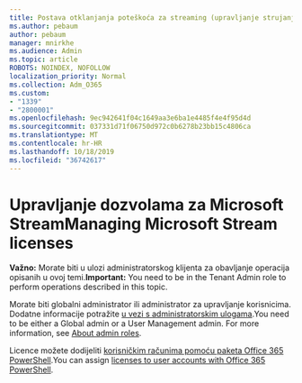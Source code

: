 ```yaml
---
title: Postava otklanjanja poteškoća za streaming (upravljanje strujanje)
ms.author: pebaum
author: pebaum
manager: mnirkhe
ms.audience: Admin
ms.topic: article
ROBOTS: NOINDEX, NOFOLLOW
localization_priority: Normal
ms.collection: Adm_O365
ms.custom:
- "1339"
- "2800001"
ms.openlocfilehash: 9ec942641f04c1649aa3e6ba1e4485f4e4f95d4d
ms.sourcegitcommit: 037331d71f06750d972c0b6278b23bb15c4806ca
ms.translationtype: MT
ms.contentlocale: hr-HR
ms.lasthandoff: 10/18/2019
ms.locfileid: "36742617"
---
```

# <a name="managing-microsoft-stream-licenses"></a><span data-ttu-id="92197-102">Upravljanje dozvolama za Microsoft Stream</span><span class="sxs-lookup"><span data-stu-id="92197-102">Managing Microsoft Stream licenses</span></span>

<span data-ttu-id="92197-103">**Važno:** Morate biti u ulozi administratorskog klijenta za obavljanje operacija opisanih u ovoj temi.</span><span class="sxs-lookup"><span data-stu-id="92197-103">**Important:** You need to be in the Tenant Admin role to perform operations described in this topic.</span></span>

<span data-ttu-id="92197-104">Morate biti globalni administrator ili administrator za upravljanje korisnicima. Dodatne informacije potražite [u vezi s administratorskim ulogama](https://docs.microsoft.com/office365/admin/add-users/about-admin-roles).</span><span class="sxs-lookup"><span data-stu-id="92197-104">You need to be either a Global admin or a User Management admin. For more information, see [About admin roles](https://docs.microsoft.com/office365/admin/add-users/about-admin-roles).</span></span>

<span data-ttu-id="92197-105">Licence možete dodijeliti [korisničkim računima pomoću paketa Office 365 PowerShell](https://go.microsoft.com/fwlink/p/?linkid=850410).</span><span class="sxs-lookup"><span data-stu-id="92197-105">You can assign [licenses to user accounts with Office 365 PowerShell](https://go.microsoft.com/fwlink/p/?linkid=850410).</span></span>
